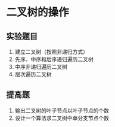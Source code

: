 # 二叉树的操作

## 实验题目

1. 建立二叉树（按照非递归方式）
2. 先序、中序和后序递归遍历二叉树
3. 中序非递归遍历二叉树
4. 层次遍历二叉树

## 提高题

1. 输出二叉树的叶子节点以叶子节点的个数
2. 设计一个算法求二叉树中单分支节点个数
